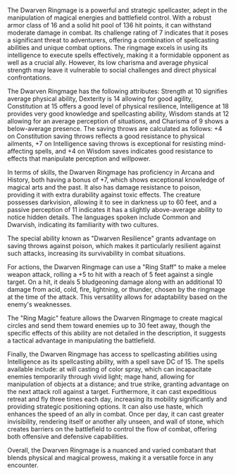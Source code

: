 The Dwarven Ringmage is a powerful and strategic spellcaster, adept in the manipulation of magical energies and battlefield control. With a robust armor class of 16 and a solid hit pool of 136 hit points, it can withstand moderate damage in combat. Its challenge rating of 7 indicates that it poses a significant threat to adventurers, offering a combination of spellcasting abilities and unique combat options. The ringmage excels in using its intelligence to execute spells effectively, making it a formidable opponent as well as a crucial ally. However, its low charisma and average physical strength may leave it vulnerable to social challenges and direct physical confrontations.

The Dwarven Ringmage has the following attributes: Strength at 10 signifies average physical ability, Dexterity is 14 allowing for good agility, Constitution at 15 offers a good level of physical resilience, Intelligence at 18 provides very good knowledge and spellcasting ability, Wisdom stands at 12 allowing for an average perception of situations, and Charisma of 9 shows a below-average presence. The saving throws are calculated as follows: +4 on Constitution saving throws reflects a good resistance to physical ailments, +7 on Intelligence saving throws is exceptional for resisting mind-affecting spells, and +4 on Wisdom saves indicates good resistance to effects that manipulate perception and willpower.

In terms of skills, the Dwarven Ringmage has proficiency in Arcana and History, both having a bonus of +7, which shows exceptional knowledge of magical arts and the past. It also has damage resistance to poison, providing it with extra durability against toxic effects. The creature possesses darkvision, allowing it to see in darkness up to 60 feet, and a passive perception of 11 indicates it has a slightly above-average ability to notice hidden details. The languages spoken include Common and Dwarvish, indicating its familiarity with two cultures.

The special ability known as "Dwarven Resilience" grants advantage on saving throws against poison, which makes it particularly resilient against such attacks, increasing its survivability in combat situations.

For actions, the Dwarven Ringmage can use a "Ring Staff" to make a melee weapon attack, rolling a +5 to hit with a reach of 5 feet against a single target. On a hit, it deals 5 bludgeoning damage along with an additional 10 damage from acid, cold, fire, lightning, or thunder, chosen by the ringmage at the time of the attack. This versatility allows for adaptability based on the enemy's weaknesses.

The "Ring Magic" feature allows the Dwarven Ringmage to create magical circles and send them toward enemies up to 30 feet away, though the specific effects of this ability are not detailed in the description, it suggests a tactical advantage in manipulating the battlefield.

Finally, the Dwarven Ringmage has access to spellcasting abilities using Intelligence as its spellcasting ability, with a spell save DC of 15. The spells available include: at will casting of color spray, which can incapacitate enemies temporarily through vivid light; mage hand, allowing for manipulation of objects at a distance; and true strike, granting advantage on the next attack roll against a target. Furthermore, it can cast expeditious retreat and fly three times each day, increasing its mobility significantly and providing strategic positioning options. It can also use haste, which enhances the speed of an ally in combat. Once per day, it can cast greater invisibility, rendering itself or another ally unseen, and wall of stone, which creates barriers on the battlefield to control the flow of combat, offering both offensive and defensive capabilities.

Overall, the Dwarven Ringmage is a nuanced and varied combatant that blends physical and magical prowess, making it a versatile force in any encounter.